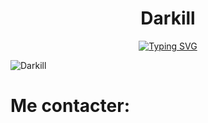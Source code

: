 <h1 align="center">Darkill</h1>
<p align="center">
<a href="https://git.io/typing-svg"><img src="https://readme-typing-svg.demolab.com?font=Fira+Code&pause=1000&center=true&vCenter=true&width=435&separator=%3C&lines=D%C3%A9veloppeur+de+bot+discord%3CPassionn%C3%A9+de+d%C3%A9veloppement%3CForza+scud%C3%A9ria+ferrari+;)" alt="Typing SVG" /></a>
</p>
<img src="https://komarev.com/ghpvc/?username=darkill-yt&label=Nombre%20de%20vues" alt="Darkill" />
<h1>Me contacter:</h1>
